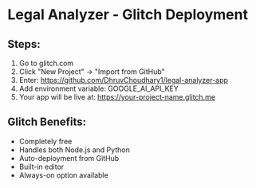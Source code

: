 # Legal Analyzer - Glitch Deployment

## Steps:
1. Go to glitch.com
2. Click "New Project" → "Import from GitHub"
3. Enter: https://github.com/DhruvChoudhary1/legal-analyzer-app
4. Add environment variable: GOOGLE_AI_API_KEY
5. Your app will be live at: https://your-project-name.glitch.me

## Glitch Benefits:
- Completely free
- Handles both Node.js and Python
- Auto-deployment from GitHub
- Built-in editor
- Always-on option available
